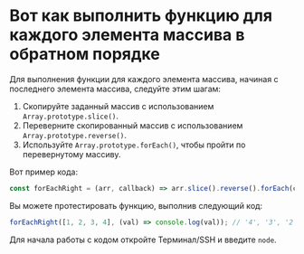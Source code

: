 # Вот как выполнить функцию для каждого элемента массива в обратном порядке

Для выполнения функции для каждого элемента массива, начиная с последнего элемента массива, следуйте этим шагам:

1. Скопируйте заданный массив с использованием `Array.prototype.slice()`.
2. Переверните скопированный массив с использованием `Array.prototype.reverse()`.
3. Используйте `Array.prototype.forEach()`, чтобы пройти по перевернутому массиву.

Вот пример кода:

```js
const forEachRight = (arr, callback) => arr.slice().reverse().forEach(callback);
```

Вы можете протестировать функцию, выполнив следующий код:

```js
forEachRight([1, 2, 3, 4], (val) => console.log(val)); // '4', '3', '2', '1'
```

Для начала работы с кодом откройте Терминал/SSH и введите `node`.

